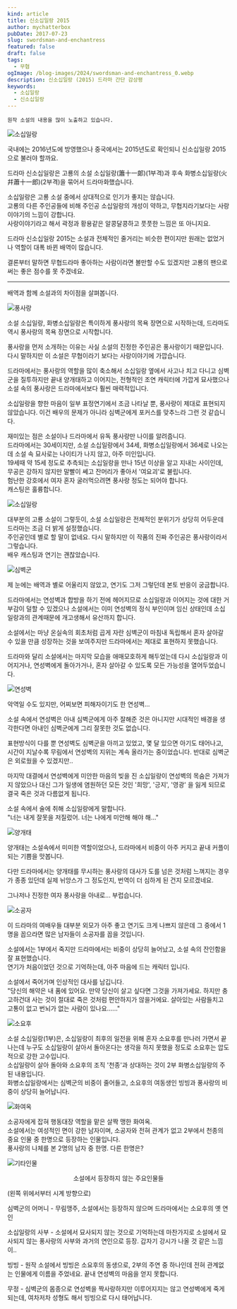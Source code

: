 ```yaml
---
kind: article
title: 신소십일랑 2015
author: mychatterbox
pubDate: 2017-07-23
slug: swordsman-and-enchantress
featured: false
draft: false
tags:
  - 무협
ogImage: /blog-images/2024/swordsman-and-enchantress_0.webp
description: 신소십일랑 (2015) 드라마 간단 감상평
keywords:
  - 소십일랑
  - 신소십일랑
---
```


`원작 소설의 내용을 많이 노출하고 있습니다.`

![소십일랑](../../assets/blog-images/2024/swordsman-and-enchantress_0.webp)

국내에는 2016년도에 방영했으나 중국에서는 2015년도로 확인되니 신소십일랑 2015 으로 불러야 할까요.

드라마 신소십일랑은 고룡의 소설 소십일랑(簫十一郞)(1부격)과 후속 화병소십일랑(火幷蕭十一郎)(2부격)을 묶어서 드라마화했습니다.

소십일랑은 고룡 소설 중에서 상대적으로 인기가 좋지는 않습니다.  
고룡의 다른 주인공들에 비해 주인공 소십일랑의 개성이 약하고, 무협지라기보다는 사랑이야기의 느낌이 강합니다.  
사랑이야기라고 해서 곽정과 황용같은 알콩달콩하고 풋풋한 느낌은 또 아니지요.

드라마 신소십일랑 2015는 소설과 전체적인 줄거리는 비슷한 편이지만 원래는 없었거나 역할이 대폭 바뀐 배역이 많습니다.

결론부터 말하면 무협드라마 좋아하는 사람이라면 볼만할 수도 있겠지만 고룡의 팬으로써는 좋은 점수를 못 주겠네요.

<hr>

배역과 함께 소설과의 차이점을 살펴봅니다.

![풍사랑](../../assets/blog-images/2024/swordsman-and-enchantress_1.webp)

소설 소십일랑, 화병소십일랑은 특이하게 풍사랑의 목욕 장면으로 시작하는데, 드라마도 역시 풍사랑의 목욕 장면으로 시작합니다.

풍사랑을 먼저 소개하는 이유는 사실 소설의 진정한 주인공은 풍사랑이기 때문입니다. 다시 말하지만 이 소설은 무협이라기 보다는 사랑이야기에 가깝습니다.

드라마에서는 풍사랑의 역할을 많이 축소해서 소십일랑 옆에서 사고나 치고 다니고 심벽군을 질투하지만 끝내 양개태하고 이어지는, 전형적인 조연 캐릭터에 가깝게 묘사했으나 소설 속의 풍사랑은 드라마에서보다 훨씬 매력적입니다.

소십일랑을 향한 마음이 일부 표정연기에서 조금 나타날 뿐, 풍사랑이 제대로 표현되지 않았습니다.
이건 배우의 문제가 아니라 심벽군에게 포커스를 맞추느라 그런 것 같습니다.

재미있는 점은 소설이나 드라마에서 유독 풍사랑만 나이를 알려줍니다.  
드라마에서는 30세이지만, 소설 소십일랑에서 34세, 화병소십일랑에서 36세로 나오는데 소설 속 묘사로는 나이티가 나지 않고, 아주 미인입니다.  
19세때 약 15세 정도로 추측되는 소십일랑을 만나 15년 이상을 알고 지내는 사이인데, 무공은 강하지 않지만 말빨이 쎄고 잔머리가 좋아서 '여요괴'로 불립니다.  
험난한 강호에서 여자 혼자 굴러먹으려면 풍사랑 정도는 되어야 합니다.  
캐스팅은 훌륭합니다.

![소십일랑](../../assets/blog-images/2024/swordsman-and-enchantress_2.webp)

대부분의 고룡 소설이 그렇듯이, 소설 소십일랑은 전체적인 분위기가 상당히 어두운데 드라마는 조금 더 밝게 설정했습니다.  
주인공인데 별로 할 말이 없네요. 다시 말하지만 이 작품의 진짜 주인공은 풍사랑이라서 그렇습니다.  
배우 캐스팅과 연기는 괜찮았습니다.

![심벽군](../../assets/blog-images/2024/swordsman-and-enchantress_3.webp)

제 눈에는 배역과 별로 어울리지 않았고, 연기도 그저 그렇던데 본토 반응이 궁금합니다.

드라마에서는 연성벽과 합방을 하기 전에 헤어지므로 소십일랑과 이어지는 것에 대한 거부감이 덜할 수 있겠으나
소설에서는 이미 연성벽의 정식 부인이며 임신 상태인데 소십일랑과의 관계때문에 개고생해서 유산까지 합니다.

소설에서는 마냥 온실속의 회초처럼 곱게 자란 심벽군이 마침내 독립해서 혼자 살아갈 수 있을 만큼 성장하는 것을 보여주지만 드라마에서는 제대로 표현하지 못했습니다.

드라마와 달리 소설에서는 마지막 모습을 애매모호하게 해두었는데 다시 소십일랑과 이어지거나, 연성벽에게 돌아가거나, 혼자 살아갈 수 있도록 모든 가능성을 열어두었습니다.

![연성벽](../../assets/blog-images/2024/swordsman-and-enchantress_4.webp)

악역일 수도 있지만, 어찌보면 피해자이기도 한 연성벽...

소설 속에서 연성벽은 아내 심벽군에게 아주 잘해준 것은 아니지만 시대적인 배경을 생각한다면 아내인 심벽군에게 그리 잘못한 것도 없습니다.

표현방식이 다를 뿐 연성벽도 심벽군을 아끼고 있었고, 몇 달 있으면 아기도 태어나고, 시간이 지날수록 무림에서 연성벽의 지위는 계속 올라가는 중이었습니다. 반대로 심벽군은 외로웠을 수 있겠지만..

마지막 대결에서 연성벽에게 미안한 마음의 빚을 진 소십일랑이 연성벽의 목숨은 가져가지 않았으나 대신 그가 일생에 염원하던 모든 것인 '희망', '긍지', '영광' 을 잃게 되므로 결국 죽은 것과 다름없게 됩니다.

소설 속에서 술에 취해 소십일랑에게 말합니다.  
"너는 내게 잘못을 저질렀어. 너는 나에게 미안해 해야 해..."

![양개태](../../assets/blog-images/2024/swordsman-and-enchantress_5.webp)

양개태는 소설속에서 미미한 역할이었으나, 드라마에서 비중이 아주 커지고 끝내 커플이 되는 기쁨을 맛봅니다.

다만 드라마에서는 양개태를 무시하는 풍사랑의 대사가 도를 넘은 것처럼 느껴지는 경우가 종종 있던데 실제 뉘앙스가 그 정도인지, 번역이 더 심하게 된 건지 모르겠네요.

그나저나 진정한 여자 풍사랑을 아내로... 부럽습니다.

![소공자](../../assets/blog-images/2024/swordsman-and-enchantress_6.webp)

이 드라마의 여배우들 대부분 외모가 아주 좋고 연기도 크게 나쁘지 않은데 그 중에서 1명을 꼽으라면 많은 남자들이 소공자를 꼽을 것입니다.

소설에서는 1부에서 죽지만 드라마에서는 비중이 상당히 늘어났고, 소설 속의 잔인함을 잘 표현했습니다.  
연기가 처음이었던 것으로 기억하는데, 아주 마음에 드는 캐릭터 입니다.

소설에서 죽어가며 인상적인 대사를 남깁니다.  
"당신의 해약은 내 품에 있어요. 만약 당신이 살고 싶다면 그것을 가져가세요. 하지만 충고하건대 사는 것이 절대로 죽은 것처럼 편안하지가 않을거에요. 살아있는 사람들치고 고통이 없고 번뇌가 없는 사람이 있나요......"

![소요후](../../assets/blog-images/2024/swordsman-and-enchantress_7.webp)

소설 소십일랑(1부)은, 소십일랑이 최후의 일전을 위해 혼자 소요후를 만나러 가면서 끝나는데 누구도 소십일랑이 살아서 돌아온다는 생각을 하지 못했을 정도로 소요후는 압도적으로 강한 고수입니다.  
소십일랑이 살아 돌아와 소요후의 조직 '천종'과 상대하는 것이 2부 화병소십일랑의 주된 내용입니다.  
화병소십일랑에서는 심벽군의 비중이 줄어들고, 소요후의 여동생인 빙빙과 풍사랑의 비중이 상당히 늘어납니다.

![화여옥](../../assets/blog-images/2024/swordsman-and-enchantress_8.webp)

소공자에게 잡혀 행동대장 역할을 맡은 살짝 맹한 화여옥.  
소설에서는 여성적인 면이 강한 남자이며, 소공자와 전혀 관계가 없고 2부에서 천종의 중요 인물 중 한명으로 등장하는 인물입니다.  
풍사랑의 나체를 본 2명의 남자 중 한명. 다른 한명은?

![기타인물](../../assets/blog-images/2024/swordsman-and-enchantress_9.webp)

<center><figcaption>소설에서 등장하지 않는 주요인물들</figcaption></center>

(왼쪽 위에서부터 시계 방향으로)

심벽군의 어머니 - 무림맹주, 소설에서는 등장하지 않으며 드라마에서는 소요후의 옛 연인

소십일랑의 사부 - 소설에서 묘사되지 않는 것으로 기억하는데 마찬가지로 소설에서 묘사되지 않는 풍사랑의 사부와 과거의 연인으로 등장. 갑자기 강시가 나올 것 같은 느낌이..

빙빙 - 원작 소설에서 빙빙은 소요후의 동생으로, 2부의 주연 중 하나인데 전혀 관계없는 인물에게 이름을 주었네요. 끝내 연성벽의 마음을 얻지 못합니다.

무정 - 심벽군의 몸종으로 연성벽을 짝사랑하지만 이루어지지는 않고 연성벽에게 죽게 되는데, 여차저차 성형도 해서 빙빙으로 다시 태어납니다.
